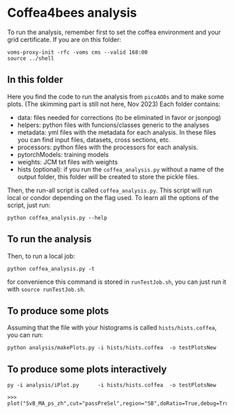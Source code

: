 # Coffea4bees analysis

To run the analysis, remember first to set the coffea environment and your grid certificate. If you are on this folder:
```
voms-proxy-init -rfc -voms cms --valid 168:00
source ../shell
```

## In this folder

Here you find the code to run the analysis from `picoAODs` and to make some plots. (The skimming part is still not here, Nov 2023) 
Each folder contains:
 - data: files needed for corrections (to be eliminated in favor or jsonpog)
 - helpers: python files with funcions/classes generic to the analyses
 - metadata: yml files with the metadata for each analysis. In these files you can find input files, datasets, cross sections, etc. 
 - processors: python files with the processors for each analysis.
 - pytorchModels: training models
 - weights: JCM txt files with weights
 - hists (optional): if you run the `coffea_analysis.py` without a name of the output folder, this folder will be created to store the pickle files.

Then, the run-all script is called `coffea_analysis.py`. This script will run local or condor depending on the flag used. To learn all the options of the script, just run:
```
python coffea_analysis.py --help
```

## To run the analysis

Then, to run a local job:
```
python coffea_analysis.py -t     
```
for convenience this command is stored in `runTestJob.sh`, you can just run it with `source runTestJob.sh`.


## To produce some plots

Assuming that the file with your histograms is called `hists/hists.coffea`, you can run:
```
python analysis/makePlots.py -i hists/hists.coffea  -o testPlotsNew 

```

## To produce some plots interactively

```
py -i analysis/iPlot.py      -i hists/hists.coffea  -o testPlotsNew

>>> plot("SvB_MA_ps_zh",cut="passPreSel",region="SB",doRatio=True,debug=True,ylabel="Entries",norm=False,legend=True,rebin=5,yscale='log')

```